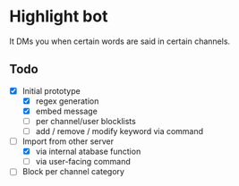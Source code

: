 # Highlight bot

It DMs you when certain words are said in certain channels.

## Todo

- [x] Initial prototype
	- [x] regex generation
	- [x] embed message
	- [ ] per channel/user blocklists
	- [ ] add / remove / modify keyword via command
- [ ] Import from other server
    - [x] via internal atabase function
    - [ ] via user-facing command
- [ ] Block per channel category
